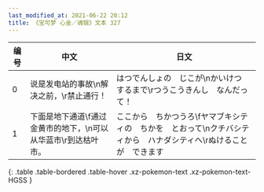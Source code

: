 ```yaml
---
last_modified_at: 2021-06-22 20:12
title: 《宝可梦 心金／魂银》文本 327
---
```

| 编号 | 中文 | 日文 |
| ---- | ---- | ---- |
| 0 | 说是发电站的事故\n解决之前，\r禁止通行！ | はつでんしょの　じこが\nかいけつ　するまで\rつうこうきんし　なんだって！ |
| 1 | 下面是地下通道\f通过金黄市的地下，\n可以从华蓝市\r到达枯叶市。 | ここから　ちかつうろ\fヤマブキシティの　ちかを　とおって\nクチバシティから　ハナダシティへ\rぬけることが　できます |
{: .table .table-bordered .table-hover .xz-pokemon-text .xz-pokemon-text-HGSS }